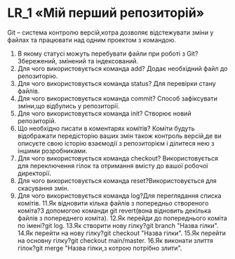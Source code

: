 # LR_1  «Мій перший репозиторій»

Git – система контролю версій,котра дозволяє відстежувати зміни у файлах та працювати над одним проектом з командою.

1. В якому статусі можуть перебувати файли при роботі з Git? Збережений, змінений та індексований.
2. Для чого використовується команда add? Додає необхідний файл до репозиторію.
3. Для чого використовується команда status? Для перевірки стану файлів.
4. Для чого використовується команда commit? Способ зафіксувати зміни,що відбулись у репозиторії.
5. Для чого використовується команда init? Створює новий репозиторій.
6. Що необхідно писати в коментарях комітів? Коміти будуть відображати передісторію ваших змін також контроль версій,де ви описуєте свою історію взаємодії з репозиторієм    і ділитеся нею з іншими розробниками.
7. Для чого використовується команда checkout? Використовується для переключення гілок та отримання вмісту до вашої робочої директорії.
8. Для чого використовується команда reset?Використовується для скасування змін.
9. Для чого використовується команда log?Для переглядання списка комітів.
11.Як відновити кілька файлів з попередньо створеного коміта?З допомогою команди git revert(вона відновить декілька файлів з попереднего коміта).
12.Як перейди до попереднього коміта по імені?git log.
13.Як створити нову гілку?git branch "Назва гілки".
14.Як перейти на нову гілку?git checkout "Назва гілки".
15.Як перейти на основну гілку?git checkout main/master.
16.Як виконати злиття гілок?git merge "Назва гілки,з котрою потрібно злити".
